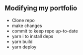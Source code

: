 ## Modifying my portfolio

- Clone repo
- make changes
- commit to keep repo up-to-date
- yarn i to install deps
- yarn build 
- yarn deploy
